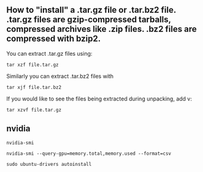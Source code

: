 ## How to "install" a .tar.gz file or .tar.bz2 file. .tar.gz files are gzip-compressed tarballs, compressed archives like .zip files. .bz2 files are compressed with bzip2. 


You can extract .tar.gz files using:
```
tar xzf file.tar.gz
```

Similarly you can extract .tar.bz2 files with

```
tar xjf file.tar.bz2
```

If you would like to see the files being extracted during unpacking, add v:

```
tar xzvf file.tar.gz
```


## nvidia

```
nvidia-smi

nvidia-smi --query-gpu=memory.total,memory.used --format=csv

sudo ubuntu-drivers autoinstall

```